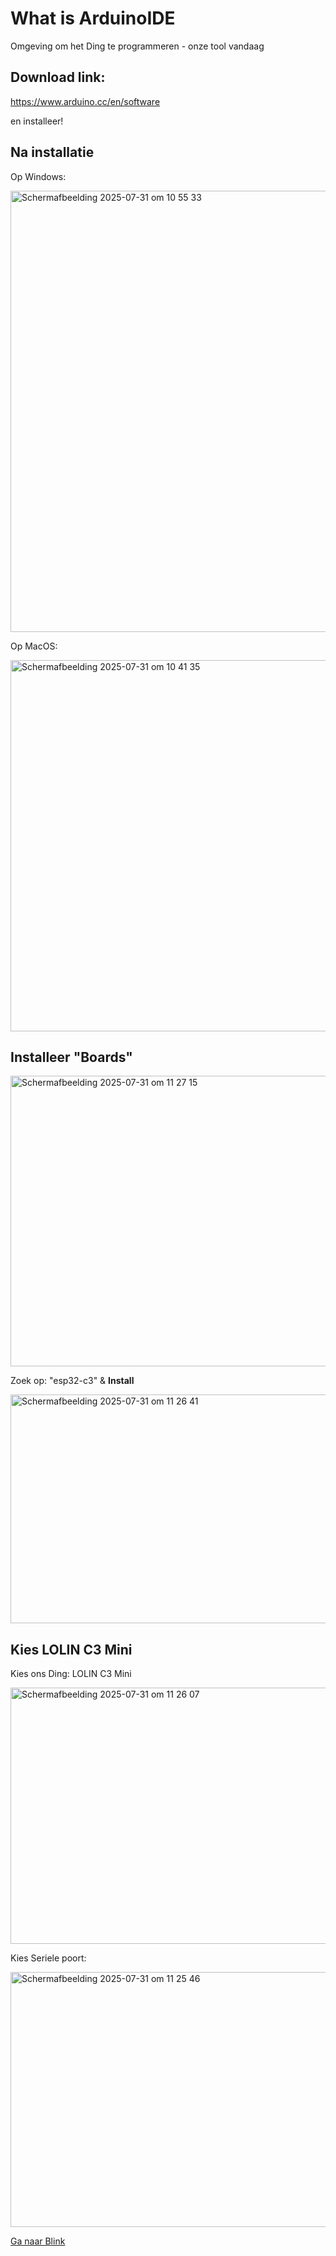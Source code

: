 # What is ArduinoIDE

Omgeving om het Ding te programmeren - onze tool vandaag

## Download link:
https://www.arduino.cc/en/software

en installeer!

## Na installatie

Op Windows:

<img width="924" height="706" alt="Scherm­afbeelding 2025-07-31 om 10 55 33" src="https://github.com/user-attachments/assets/161c5c92-fe03-46ea-a43b-34dc7c18baf0" />

Op MacOS:

<img width="826" height="594" alt="Scherm­afbeelding 2025-07-31 om 10 41 35" src="https://github.com/user-attachments/assets/84de77a5-bac4-4c51-a94f-fc8d51b5b09c" />

## Installeer "Boards"

<img width="857" height="465" alt="Scherm­afbeelding 2025-07-31 om 11 27 15" src="https://github.com/user-attachments/assets/4010755e-bf22-40f0-b682-d84b3306eaec" />

Zoek op: "esp32-c3" & **Install**

<img width="711" height="366" alt="Scherm­afbeelding 2025-07-31 om 11 26 41" src="https://github.com/user-attachments/assets/1ce47b49-bd64-45e5-aca2-c6d2497ddf29" />

## Kies LOLIN C3 Mini

Kies ons Ding: LOLIN C3 Mini

<img width="587" height="410" alt="Scherm­afbeelding 2025-07-31 om 11 26 07" src="https://github.com/user-attachments/assets/2e84a09b-7ccf-4231-a0e0-ab5a287fa7ac" />

Kies Seriele poort:

<img width="589" height="408" alt="Scherm­afbeelding 2025-07-31 om 11 25 46" src="https://github.com/user-attachments/assets/2684d9e6-76ac-4649-818f-edd15d64cd69" />


[Ga naar Blink](Blink.md)
